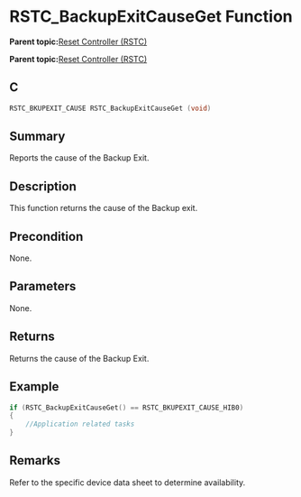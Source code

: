 # RSTC\_BackupExitCauseGet Function

**Parent topic:**[Reset Controller \(RSTC\)](GUID-64650842-189A-486F-975A-6C6DCFD690B0.md)

**Parent topic:**[Reset Controller \(RSTC\)](GUID-DA969B98-8F39-4B36-A38A-EE5B004E7CA6.md)

## C

```c
RSTC_BKUPEXIT_CAUSE RSTC_BackupExitCauseGet (void)
```

## Summary

Reports the cause of the Backup Exit.

## Description

This function returns the cause of the Backup exit.

## Precondition

None.

## Parameters

None.

## Returns

Returns the cause of the Backup Exit.

## Example

```c
if (RSTC_BackupExitCauseGet() == RSTC_BKUPEXIT_CAUSE_HIB0)
{
    //Application related tasks
}
```

## Remarks

Refer to the specific device data sheet to determine availability.

